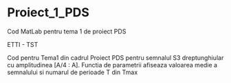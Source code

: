 # Proiect_1_PDS
Cod MatLab pentru tema 1 de proiect PDS

ETTI - TST

Cod pentru Tema1 din cadrul Proiect PDS pentru semnalul S3 dreptunghiular cu amplitudinea [A/4 : A].
Functia de parametrii afiseaza valoarea medie a semnalului si numarul de perioade T din Tmax
